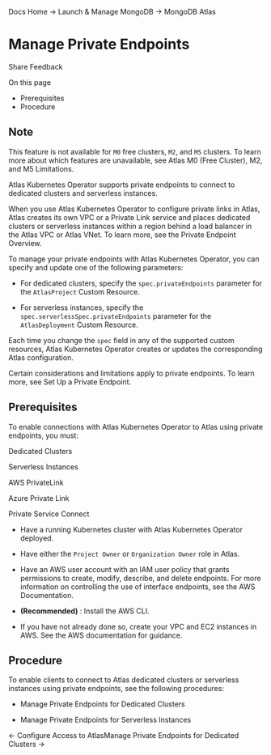 Docs Home → Launch & Manage MongoDB → MongoDB Atlas

# Manage Private Endpoints

Share Feedback

On this page

  * Prerequisites
  * Procedure

## Note

This feature is not available for `M0` free clusters, `M2`, and `M5` clusters.
To learn more about which features are unavailable, see Atlas M0 (Free
Cluster), M2, and M5 Limitations.

Atlas Kubernetes Operator supports private endpoints to connect to dedicated
clusters and serverless instances.

When you use Atlas Kubernetes Operator to configure private links in Atlas,
Atlas creates its own VPC or a Private Link service and places dedicated
clusters or serverless instances within a region behind a load balancer in the
Atlas VPC or Atlas VNet. To learn more, see the Private Endpoint Overview.

To manage your private endpoints with Atlas Kubernetes Operator, you can
specify and update one of the following parameters:

  * For dedicated clusters, specify the `spec.privateEndpoints` parameter for the `AtlasProject` Custom Resource.

  * For serverless instances, specify the `spec.serverlessSpec.privateEndpoints` parameter for the `AtlasDeployment` Custom Resource.

Each time you change the `spec` field in any of the supported custom
resources, Atlas Kubernetes Operator creates or updates the corresponding
Atlas configuration.

Certain considerations and limitations apply to private endpoints. To learn
more, see Set Up a Private Endpoint.

## Prerequisites

To enable connections with Atlas Kubernetes Operator to Atlas using private
endpoints, you must:

Dedicated Clusters

Serverless Instances

AWS PrivateLink

Azure Private Link

Private Service Connect

  * Have a running Kubernetes cluster with Atlas Kubernetes Operator deployed.

  * Have either the `Project Owner` or `Organization Owner` role in Atlas.

  * Have an AWS user account with an IAM user policy that grants permissions to create, modify, describe, and delete endpoints. For more information on controlling the use of interface endpoints, see the AWS Documentation.

  *  **(Recommended)** : Install the AWS CLI.

  * If you have not already done so, create your VPC and EC2 instances in AWS. See the AWS documentation for guidance.

## Procedure

To enable clients to connect to Atlas dedicated clusters or serverless
instances using private endpoints, see the following procedures:

  * Manage Private Endpoints for Dedicated Clusters

  * Manage Private Endpoints for Serverless Instances

← Configure Access to AtlasManage Private Endpoints for Dedicated Clusters →


